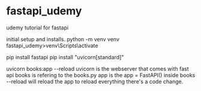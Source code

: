 # fastapi_udemy
udemy tutorial for fastapi

initial setup and installs.
python -m venv venv
fastapi_udemy>venv\Scripts\activate

pip install fastapi
pip install "uvicorn[standard]"

uvicorn books:app --reload
uvicorn is the webserver that comes with fast api
books is refering to the books.py
app is the app = FastAPI() inside books
--reload will reload the app to reload everything there's a code change.

